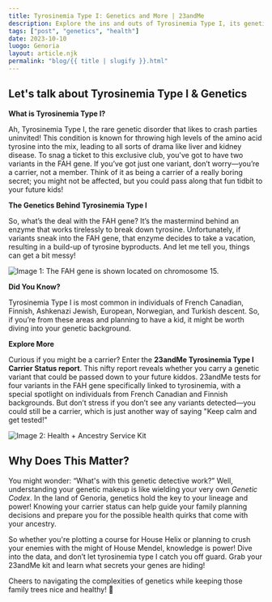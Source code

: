 ```yaml
---
title: Tyrosinemia Type I: Genetics and More | 23andMe
description: Explore the ins and outs of Tyrosinemia Type I, its genetics, and how 23andMe can help you understand your carrier status!
tags: ["post", "genetics", "health"]
date: 2023-10-10
luogo: Genoria
layout: article.njk
permalink: "blog/{{ title | slugify }}.html"
---
```


## Let's talk about Tyrosinemia Type I & Genetics

**What is Tyrosinemia Type I?**

Ah, Tyrosinemia Type I, the rare genetic disorder that likes to crash parties uninvited! This condition is known for throwing high levels of the amino acid tyrosine into the mix, leading to all sorts of drama like liver and kidney disease. To snag a ticket to this exclusive club, you've got to have two variants in the FAH gene. If you’ve got just one variant, don’t worry—you’re a carrier, not a member. Think of it as being a carrier of a really boring secret; you might not be affected, but you could pass along that fun tidbit to your future kids!

**The Genetics Behind Tyrosinemia Type I**

So, what’s the deal with the FAH gene? It’s the mastermind behind an enzyme that works tirelessly to break down tyrosine. Unfortunately, if variants sneak into the FAH gene, that enzyme decides to take a vacation, resulting in a build-up of tyrosine byproducts. And let me tell you, things can get a bit messy!

![Image 1: The FAH gene is shown located on chromosome 15.](https://lh6.googleusercontent.com/xWVp98K1R8BIwnlLKVQRWdxrBq1wdEfe5ivIeXAm1KSRRkWM4FEUBVC843aKSq3SyAtx80R2foiAj4tKcmc-QwJAgCHoKo7CAUcNNUm9fMsmCZSJp9uIJSQnI0jHfLzADmXU3bfh)

**Did You Know?**

Tyrosinemia Type I is most common in individuals of French Canadian, Finnish, Ashkenazi Jewish, European, Norwegian, and Turkish descent. So, if you’re from these areas and planning to have a kid, it might be worth diving into your genetic background. 

**Explore More**

Curious if you might be a carrier? Enter the **23andMe Tyrosinemia Type I Carrier Status report**. This nifty report reveals whether you carry a genetic variant that could be passed down to your future kiddos. 23andMe tests for four variants in the FAH gene specifically linked to tyrosinemia, with a special spotlight on individuals from French Canadian and Finnish backgrounds. But don’t stress if you don’t see any variants detected—you could still be a carrier, which is just another way of saying "Keep calm and get tested!"

![Image 2: Health + Ancestry Service Kit](https://pub-prd-seohub-us-west-2.s3.us-west-2.amazonaws.com/wp-content/uploads/sites/2/2022/03/HA-Kit-Image-1.png)

## Why Does This Matter?

You might wonder: “What's with this genetic detective work?” Well, understanding your genetic makeup is like wielding your very own *Genetic Codex*. In the land of Genoria, genetics hold the key to your lineage and power! Knowing your carrier status can help guide your family planning decisions and prepare you for the possible health quirks that come with your ancestry.

So whether you're plotting a course for House Helix or planning to crush your enemies with the might of House Mendel, knowledge is power! Dive into the data, and don’t let tyrosinemia type I catch you off guard. Grab your 23andMe kit and learn what secrets your genes are hiding! 

Cheers to navigating the complexities of genetics while keeping those family trees nice and healthy! 🧬